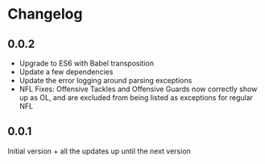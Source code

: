 # Changelog

## 0.0.2

- Upgrade to ES6 with Babel transposition
- Update a few dependencies
- Update the error logging around parsing exceptions
- NFL Fixes: Offensive Tackles and Offensive Guards now correctly show up as OL, and are excluded from being listed as exceptions for regular NFL

## 0.0.1

Initial version + all the updates up until the next version
